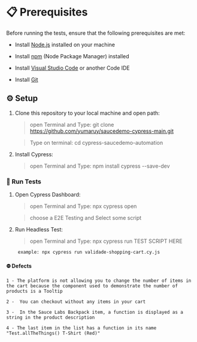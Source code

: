 
# 📋 Prerequisites

Before running the tests, ensure that the following prerequisites are met:

- Install [Node.js](https://nodejs.org/) installed on your machine
- Install [npm](https://www.npmjs.com/) (Node Package Manager) installed

- Install [Visual Studio Code](https://code.visualstudio.com/download) or another Code IDE
- Install [Git](https://git-scm.com/downloads)

## ⚙️ Setup

1. Clone this repository to your local machine and open path:

   > open Terminal and Type: git clone https://github.com/yumaruy/saucedemo-cypress-main.git


   > Type on terminal: cd cypress-saucedemo-automation

2. Install Cypress:

   > open Terminal and Type: npm install cypress --save-dev
   

### 🎢 Run Tests

1. Open Cypress Dashboard:

   > open Terminal and Type: npx cypress open

   > choose a E2E Testing and Select some script

2. Run Headless Test:

   > open Terminal and Type: npx cypress run TEST SCRIPT HERE

        example: npx cypress run validade-shopping-cart.cy.js




#### ⛔ Defects

    1 - The platform is not allowing you to change the number of items in the cart because the component used to demonstrate the number of products is a Tooltip

    2 -  You can checkout without any items in your cart

    3 -  In the Sauce Labs Backpack item, a function is displayed as a string in the product description

    4 - The last item in the list has a function in its name "Test.allTheThings() T-Shirt (Red)"